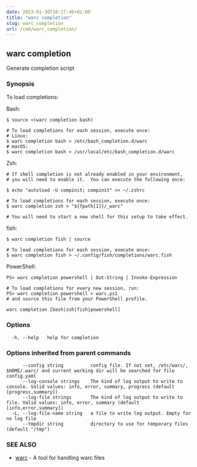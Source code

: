 ```yaml
---
date: 2023-01-30T10:17:46+01:00
title: "warc completion"
slug: warc_completion
url: /cmd/warc_completion/
---
```

## warc completion

Generate completion script

### Synopsis

To load completions:

Bash:

    $ source <(warc completion bash)

    # To load completions for each session, execute once:
    # Linux:
    $ warc completion bash > /etc/bash_completion.d/warc
    # macOS:
    $ warc completion bash > /usr/local/etc/bash_completion.d/warc

Zsh:

    # If shell completion is not already enabled in your environment,
    # you will need to enable it.  You can execute the following once:

    $ echo "autoload -U compinit; compinit" >> ~/.zshrc

    # To load completions for each session, execute once:
    $ warc completion zsh > "${fpath[1]}/_warc"

    # You will need to start a new shell for this setup to take effect.

fish:

    $ warc completion fish | source

    # To load completions for each session, execute once:
    $ warc completion fish > ~/.config/fish/completions/warc.fish

PowerShell:

    PS> warc completion powershell | Out-String | Invoke-Expression

    # To load completions for every new session, run:
    PS> warc completion powershell > warc.ps1
    # and source this file from your PowerShell profile.


```
warc completion [bash|zsh|fish|powershell]
```

### Options

```
  -h, --help   help for completion
```

### Options inherited from parent commands

```
      --config string          config file. If not set, /etc/warc/, $HOME/.warc/ and current working dir will be searched for file config.yaml
      --log-console strings    The kind of log output to write to console. Valid values: info, error, summary, progress (default [progress,summary])
      --log-file strings       The kind of log output to write to file. Valid values: info, error, summary (default [info,error,summary])
  -L, --log-file-name string   a file to write log output. Empty for no log file
      --tmpdir string          directory to use for temporary files (default "/tmp")
```

### SEE ALSO

* [warc](../warc/)	 - A tool for handling warc files

